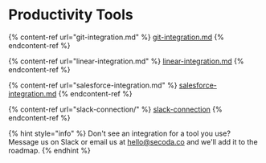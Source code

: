 # Productivity Tools

{% content-ref url="git-integration.md" %}
[git-integration.md](git-integration.md)
{% endcontent-ref %}

{% content-ref url="linear-integration.md" %}
[linear-integration.md](linear-integration.md)
{% endcontent-ref %}

{% content-ref url="salesforce-integration.md" %}
[salesforce-integration.md](salesforce-integration.md)
{% endcontent-ref %}

{% content-ref url="slack-connection/" %}
[slack-connection](slack-connection/)
{% endcontent-ref %}

{% hint style="info" %}
Don't see an integration for a tool you use? Message us on Slack or email us at hello@secoda.co and we'll add it to the roadmap.&#x20;
{% endhint %}
